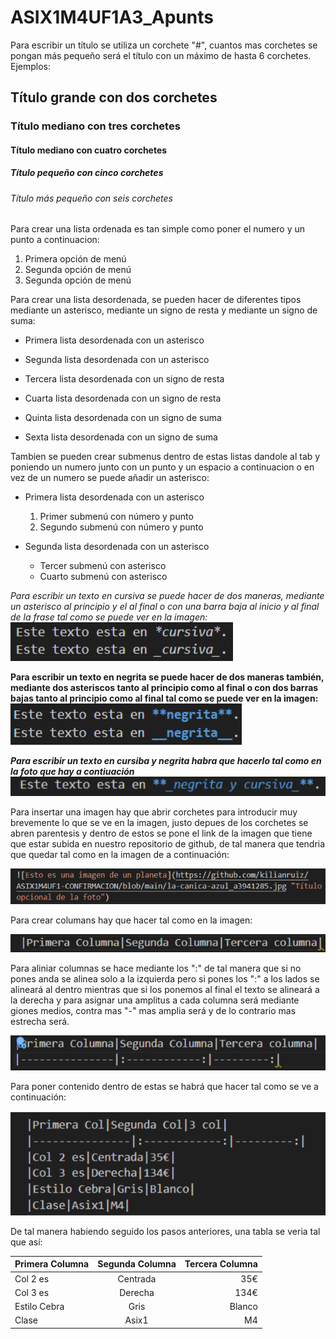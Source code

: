 # ASIX1M4UF1A3_Apunts

Para escribir un título se utiliza un corchete "#", cuantos mas corchetes se pongan más pequeño será el título con un máximo de hasta 6 corchetes. Ejemplos:

## Título grande con dos corchetes

### Título mediano con tres corchetes

#### Título mediano con cuatro corchetes

##### Título pequeño con cinco corchetes

###### Título más pequeño con seis corchetes

Para crear una lista ordenada es tan simple como poner el numero y un punto a continuacion:

1. Primera opción de menú
2. Segunda opción de menú
3. Segunda opción de menú

Para crear una lista desordenada, se pueden hacer de diferentes tipos mediante un asterisco, mediante un signo de resta y mediante un signo de suma:

* Primera lista desordenada con un asterisco

* Segunda lista desordenada con un asterisco

- Tercera lista desordenada con un signo de resta

- Cuarta lista desordenada con un signo de resta

+ Quinta lista desordenada con un signo de suma

+  Sexta lista desordenada con un signo de suma

Tambien se pueden crear submenus dentro de estas listas dandole al tab y poniendo un numero junto con un punto y un espacio a continuacion o en vez de un numero se puede añadir un asterisco:

* Primera lista desordenada con un asterisco
    1. Primer submenú con número y punto
    2. Segundo submenú con número y punto

* Segunda lista desordenada con un asterisco
    * Tercer submenú con asterisco 
    * Cuarto submenú con asterisco 

_Para escribir un texto en cursiva se puede hacer de dos maneras, mediante un asterisco al principio y el al final o con una barra baja al inicio y al final de la frase tal como se puede ver en la imagen:_
![Imagen de dos palabras en cursiva](https://github.com/kilianruiz/ASIX1M4UF1_Apunts/blob/main/Captura%20de%20pantalla%202023-10-16%20173048.png)

__Para escribir un texto en negrita se puede hacer de dos maneras también, mediante dos asteriscos tanto al principio como al final o con dos barras bajas tanto al principio como al final tal como se puede ver en la imagen:__
![Imagen de dos palabras en negrita](https://github.com/kilianruiz/ASIX1M4UF1_Apunts/blob/main/Captura%20de%20pantalla%202023-10-16%20173114.png)    

__*Para escribir un texto en cursiba y negrita habra que hacerlo tal como en la foto que hay a contiuación*__
![Imagen de un texto en negrita y en cursiva](https://github.com/kilianruiz/ASIX1M4UF1_Apunts/blob/main/Captura%20de%20pantalla%202023-10-16%20173135.png)

Para insertar una imagen hay que abrir corchetes para introducir muy brevemente lo que se ve en la imagen, justo depues de los corchetes se abren parentesis y dentro de estos se pone el link de la imagen que tiene que estar subida en nuestro repositorio de github, de tal manera que tendria que quedar tal como en la imagen de a continuación:

![Imagen de como insertar imagenes](https://github.com/kilianruiz/ASIX1M4UF1_Apunts/blob/main/Captura%20de%20pantalla%202023-10-16%20175347.png)

Para crear columans hay que hacer tal como en la imagen:

![Imagen de como crear columnas](https://github.com/kilianruiz/ASIX1M4UF1_Apunts/blob/main/Captura%20de%20pantalla%202023-10-16%20180155.png)

Para aliniar columnas se hace mediante los ":" de tal manera que si no pones anda se alinea solo a la izquierda pero si pones los ":" a los lados se alineará al dentro mientras que si los ponemos al final el texto se alineará a la derecha y para asignar una amplitus a cada columna será mediante giones medios, contra mas "-" mas amplia será y de lo contrario mas estrecha será.

![Imagen de como alinear textos](https://github.com/kilianruiz/ASIX1M4UF1_Apunts/blob/main/Captura%20de%20pantalla%202023-10-16%20180220.png)

Para poner contenido dentro de estas se habrá que hacer tal como se ve a continuación:

![Imagen de como rellenar columnas](https://github.com/kilianruiz/ASIX1M4UF1_Apunts/blob/main/Captura%20de%20pantalla%202023-10-16%20180256.png)

De tal manera habiendo seguido los pasos anteriores, una tabla se veria tal que así:

|Primera Columna|Segunda Columna|Tercera Columna|
|----------|:----------:|------:|
|Col 2 es|Centrada|35€|
|Col 3 es|Derecha|134€|
|Estilo Cebra|Gris|Blanco|
|Clase|Asix1|M4|
